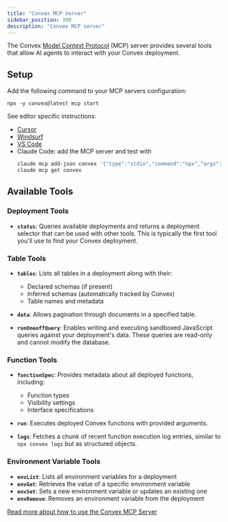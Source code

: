```yaml
---
title: "Convex MCP Server"
sidebar_position: 300
description: "Convex MCP server"
---
```


The Convex
[Model Context Protocol](https://docs.cursor.com/context/model-context-protocol)
(MCP) server provides several tools that allow AI agents to interact with your
Convex deployment.

## Setup

Add the following command to your MCP servers configuration:

`npx -y convex@latest mcp start`

See editor specific instructions:

- [Cursor](/ai/using-cursor.mdx#setup-the-convex-mcp-server)
- [Windsurf](/ai/using-windsurf.mdx#setup-the-convex-mcp-server)
- [VS Code](/ai/using-github-copilot.mdx#setup-the-convex-mcp-server)
- Claude Code: add the MCP server and test with
  ```bash
  claude mcp add-json convex '{"type":"stdio","command":"npx","args":["convex","mcp","start"]}'
  claude mcp get convex
  ```

## Available Tools

### Deployment Tools

- **`status`**: Queries available deployments and returns a deployment selector
  that can be used with other tools. This is typically the first tool you'll use
  to find your Convex deployment.

### Table Tools

- **`tables`**: Lists all tables in a deployment along with their:

  - Declared schemas (if present)
  - Inferred schemas (automatically tracked by Convex)
  - Table names and metadata

- **`data`**: Allows pagination through documents in a specified table.

- **`runOneoffQuery`**: Enables writing and executing sandboxed JavaScript
  queries against your deployment's data. These queries are read-only and cannot
  modify the database.

### Function Tools

- **`functionSpec`**: Provides metadata about all deployed functions, including:

  - Function types
  - Visibility settings
  - Interface specifications

- **`run`**: Executes deployed Convex functions with provided arguments.

- **`logs`**: Fetches a chunk of recent function execution log entries, similar
  to `npx convex logs` but as structured objects.

### Environment Variable Tools

- **`envList`**: Lists all environment variables for a deployment
- **`envGet`**: Retrieves the value of a specific environment variable
- **`envSet`**: Sets a new environment variable or updates an existing one
- **`envRemove`**: Removes an environment variable from the deployment

[Read more about how to use the Convex MCP Server](https://stack.convex.dev/convex-mcp-server)
